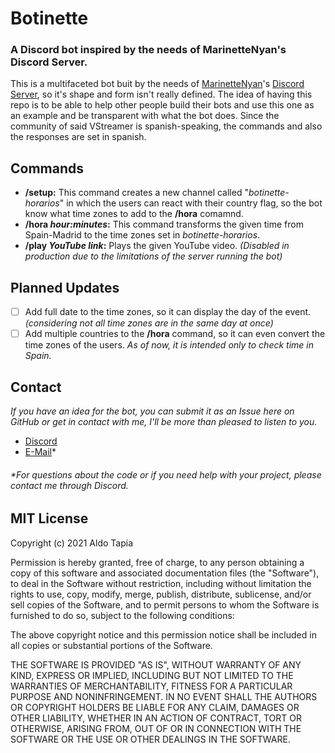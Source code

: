 # Botinette
### A Discord bot inspired by the needs of MarinetteNyan's Discord Server.

This is a multifaceted bot buit by the needs of [MarinetteNyan](https://www.twitch.tv/marinettenyan)'s [Discord Server](https://discord.gg/pxCfCmdSVs), so it's shape and form isn't really defined. The idea of having this repo is to be able to help other people build their bots and use this one as an example and be transparent with what the bot does. Since the community of said VStreamer is spanish-speaking, the commands and also the responses are set in spanish.

## Commands

 - **/setup:** This command creates a new channel called "*botinette-horarios*" in which the users can react with their country flag, so the bot know what time zones to add to the **/hora** comamnd.
 - **/hora *hour:minutes*:** This command transforms the given time from Spain-Madrid to the time zones set in *botinette-horarios*. 
 - **/play *YouTube link*:** Plays the given YouTube video. *(Disabled in production due to the limitations of the server running the bot)*

## Planned Updates

 - [ ] Add full date to the time zones, so it can display the day of the event. *(considering not all time zones are in the same day at once)*
 - [ ] Add multiple countries to the **/hora** command, so it can even convert the time zones of the users. *As of now, it is intended only to check time in Spain.*

## Contact
*If you have an idea for the bot, you can submit it as an Issue here on GitHub or get in contact with me, I'll be more than pleased to listen to you.*

 - [Discord](https://discordapp.com/users/288126264286511105/)
 - [E-Mail](mailto:aldo.tapia@outlook.cl?subject=Your%20subject%20%5BFrom%20Botinette%27s%20contact%20link%5D)*
###### *For questions about the code or if you need help with your project, please contact me through Discord.

 
## MIT License

Copyright (c) 2021 Aldo Tapia

Permission is hereby granted, free of charge, to any person obtaining a copy
of this software and associated documentation files (the "Software"), to deal
in the Software without restriction, including without limitation the rights
to use, copy, modify, merge, publish, distribute, sublicense, and/or sell
copies of the Software, and to permit persons to whom the Software is
furnished to do so, subject to the following conditions:

The above copyright notice and this permission notice shall be included in all
copies or substantial portions of the Software.

THE SOFTWARE IS PROVIDED "AS IS", WITHOUT WARRANTY OF ANY KIND, EXPRESS OR
IMPLIED, INCLUDING BUT NOT LIMITED TO THE WARRANTIES OF MERCHANTABILITY,
FITNESS FOR A PARTICULAR PURPOSE AND NONINFRINGEMENT. IN NO EVENT SHALL THE
AUTHORS OR COPYRIGHT HOLDERS BE LIABLE FOR ANY CLAIM, DAMAGES OR OTHER
LIABILITY, WHETHER IN AN ACTION OF CONTRACT, TORT OR OTHERWISE, ARISING FROM,
OUT OF OR IN CONNECTION WITH THE SOFTWARE OR THE USE OR OTHER DEALINGS IN THE
SOFTWARE.

